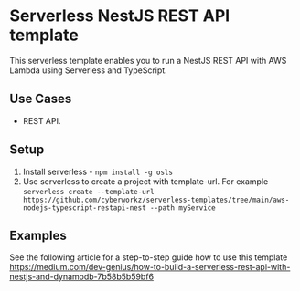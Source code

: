 <!--
title: 'AWS REST API Template (NodeJS & Typescript)'
description: 'This template sets up an AWS Lambda with Typescript for a REST API using NestJS and express'
platform: AWS
language: TypeScript
authorLink: 'https://github.com/cyberworkz/serverless-templates'
authorName: 'Haiko van der Schaaf'
-->

# Serverless NestJS REST API template

This serverless template enables you to run a NestJS REST API with AWS Lambda using Serverless and TypeScript.

## Use Cases

- REST API.

## Setup

1. Install serverless - `npm install -g osls`
2. Use serverless to create a project with template-url. For example
   `serverless create --template-url https://github.com/cyberworkz/serverless-templates/tree/main/aws-nodejs-typescript-restapi-nest --path myService`

## Examples

See the following article for a step-to-step guide how to use this template https://medium.com/dev-genius/how-to-build-a-serverless-rest-api-with-nestjs-and-dynamodb-7b58b5b59bf6
